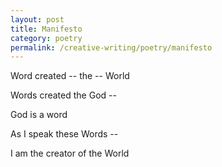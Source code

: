 ```yaml
---
layout: post
title: Manifesto
category: poetry
permalink: /creative-writing/poetry/manifesto
---
```


Word created -- the -- World

Words created the God --

God is a word

As I speak these Words --

I am the creator of the World
<br /><br />
